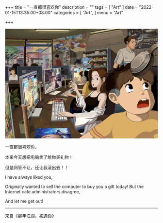 +++
title = "一直都很喜欢你"
description = ""
tags = [
    "Art"
]
date = "2022-01-15T13:35:00+08:00"
categories = [
    "Art",
]
menu = "Art"

+++

[![](/images/post/20220115133500.png)](/images/post/20220115133500.png "点击查看大图")  
<!--more-->

一直都很喜欢你，

本来今天想把电脑卖了给你买礼物！

但是网管不让，还让我滚出去！！



I have always liked you,

Originally wanted to sell the computer to buy you a gift today! But the Internet cafe administrators disagree,

And let me get out!

------------------

来自《那年江湖，[初遇你](https://t.me/ChuYuni/426)》
